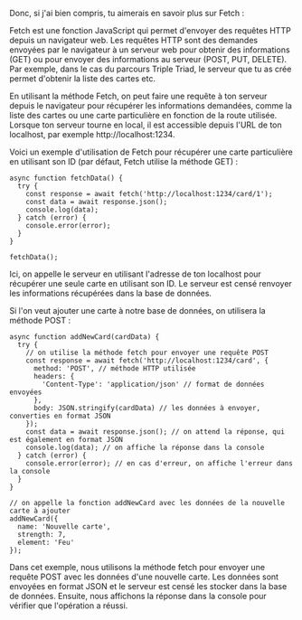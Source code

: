 Donc, si j'ai bien compris, tu aimerais en savoir plus sur Fetch :

Fetch est une fonction JavaScript qui permet d'envoyer des requêtes HTTP depuis un navigateur web. Les requêtes HTTP sont des demandes envoyées par le navigateur à un serveur web pour obtenir des informations (GET) ou pour envoyer des informations au serveur (POST, PUT, DELETE). Par exemple, dans le cas du parcours Triple Triad, le serveur que tu as crée permet d'obtenir la liste des cartes etc.

En utilisant la méthode Fetch, on peut faire une requête à ton serveur depuis le navigateur pour récupérer les informations demandées, comme la liste des cartes ou une carte particulière en fonction de la route utilisée. Lorsque ton serveur tourne en local, il est accessible depuis l'URL de ton localhost, par exemple http://localhost:1234.

Voici un exemple d'utilisation de Fetch pour récupérer une carte particulière en utilisant son ID (par défaut, Fetch utilise la méthode GET) :

```
async function fetchData() {
  try {
    const response = await fetch('http://localhost:1234/card/1');
    const data = await response.json();
    console.log(data);
  } catch (error) {
    console.error(error);
  }
}

fetchData();
```

Ici, on appelle le serveur en utilisant l'adresse de ton localhost pour récupérer une seule carte en utilisant son ID. Le serveur est censé renvoyer les informations récupérées dans la base de données.

Si l'on veut ajouter une carte à notre base de données, on utilisera la méthode POST :

```
async function addNewCard(cardData) {
  try {
    // on utilise la méthode fetch pour envoyer une requête POST
    const response = await fetch('http://localhost:1234/card', {
      method: 'POST', // méthode HTTP utilisée
      headers: {
        'Content-Type': 'application/json' // format de données envoyées
      },
      body: JSON.stringify(cardData) // les données à envoyer, converties en format JSON
    });
    const data = await response.json(); // on attend la réponse, qui est également en format JSON
    console.log(data); // on affiche la réponse dans la console
  } catch (error) {
    console.error(error); // en cas d'erreur, on affiche l'erreur dans la console
  }
}

// on appelle la fonction addNewCard avec les données de la nouvelle carte à ajouter
addNewCard({
  name: 'Nouvelle carte',
  strength: 7,
  element: 'Feu'
});
```

Dans cet exemple, nous utilisons la méthode fetch pour envoyer une requête POST avec les données d'une nouvelle carte. Les données sont envoyées en format JSON et le serveur est censé les stocker dans la base de données. Ensuite, nous affichons la réponse dans la console pour vérifier que l'opération a réussi.
